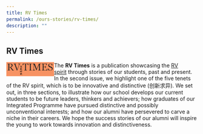 ```yaml
---
title: RV Times
permalink: /ours-stories/rv-times/
description: ""
---
```

## RV Times

<img src="/images/rvtimes.png" style="width:25%" align=left>

The **RV Times** is a publication showcasing the [RV spirit](https://rivervalleyhigh.moe.edu.sg/about-rv/school-values-and-spirit) through stories of our students, past and present. In the second issue, we highlight one of the five tenets of the RV spirit, which is to be innovative and distinctive (创新求异). We set out, in three sections, to illustrate how our school develops our current students to be future leaders, thinkers and achievers; how graduates of our Integrated Programme have pursued distinctive and possibly unconventional interests; and how our alumni have persevered to carve a niche in their careers. We hope the success stories of our alumni will inspire the young to work towards innovation and distinctiveness.